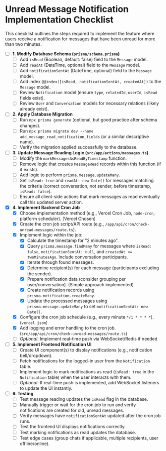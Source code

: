 # Unread Message Notification Implementation Checklist

This checklist outlines the steps required to implement the feature where users receive a notification for messages that have been unread for more than two minutes.

- [ ] **1. Modify Database Schema (`prisma/schema.prisma`)**
    - [ ] Add `isRead` (Boolean, default: false) field to the `Message` model.
    - [ ] Add `readAt` (DateTime, optional) field to the `Message` model.
    - [ ] Add `notificationSentAt` (DateTime, optional) field to the `Message` model.
    - [ ] Add index `@@index([isRead, notificationSentAt, createdAt])` to the `Message` model.
    - [ ] Review `Notification` model (ensure `type`, `relatedId`, `userId`, `isRead` fields exist).
    - [ ] Review `User` and `Conversation` models for necessary relations (likely already exist).

- [ ] **2. Apply Database Migration**
    - [ ] Run `npx prisma generate` (optional, but good practice after schema changes).
    - [ ] Run `npx prisma migrate dev --name add_message_read_notification_fields` (or a similar descriptive name).
    - [ ] Verify the migration applied successfully to the database.

- [ ] **3. Update Message Reading Logic (`src/app/actions/messages.ts`)**
    - [ ] Modify the `markMessagesAsReadByTimestamp` function.
    - [ ] Remove logic that creates `MessageRead` records within this function (if it exists).
    - [ ] Add logic to perform `prisma.message.updateMany`.
    - [ ] Set `isRead: true` and `readAt: new Date()` for messages matching the criteria (correct conversation, not sender, before timestamp, `isRead: false`).
    - [ ] Ensure all client-side actions that mark messages as read eventually call this updated server action.

- [x] **4. Implement Backend Cron Job**
    - [x] Choose implementation method (e.g., Vercel Cron Job, `node-cron`, platform scheduler). (Vercel Chosen)
    - [x] Create the cron job script/API route (e.g., `/app/api/cron/check-unread-messages/route.ts`).
    - [x] Implement logic within the job:
        - [x] Calculate the timestamp for "2 minutes ago".
        - [x] Query `prisma.message.findMany` for messages where `isRead: false`, `notificationSentAt: null`, and `createdAt <= twoMinutesAgo`. Include conversation participants.
        - [x] Iterate through found messages.
        - [x] Determine recipient(s) for each message (participants excluding the sender).
        - [x] Prepare notification data (consider grouping per user/conversation). (Simple approach implemented)
        - [x] Create notification records using `prisma.notification.createMany`.
        - [x] Update the processed messages using `prisma.message.updateMany` to set `notificationSentAt: new Date()`.
    - [x] Configure the cron job schedule (e.g., every minute `*/1 * * * *`). (`vercel.json`)
    - [x] Add logging and error handling to the cron job. (`src/app/api/cron/check-unread-messages/route.ts`)
    - [ ] *Optional:* Implement real-time push via WebSocket/Redis if needed.

- [ ] **5. Implement Frontend Notification UI**
    - [ ] Create UI component(s) to display notifications (e.g., notification bell/dropdown).
    - [ ] Fetch notifications for the logged-in user from the `Notification` table.
    - [ ] Implement logic to mark notifications as read (`isRead: true` in the `Notification` table) when the user interacts with them.
    - [ ] *Optional:* If real-time push is implemented, add WebSocket listeners to update the UI instantly.

- [ ] **6. Testing**
    - [ ] Test message reading updates the `isRead` flag in the database.
    - [ ] Manually trigger or wait for the cron job to run and verify notifications are created for old, unread messages.
    - [ ] Verify messages have `notificationSentAt` updated after the cron job runs.
    - [ ] Test the frontend UI displays notifications correctly.
    - [ ] Test marking notifications as read updates the database.
    - [ ] Test edge cases (group chats if applicable, multiple recipients, user offline/online).
